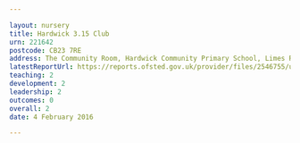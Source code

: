 ```yaml
---

layout: nursery
title: Hardwick 3.15 Club
urn: 221642
postcode: CB23 7RE
address: The Community Room, Hardwick Community Primary School, Limes Road, Hardwick, CAMBRIDGE, CB23 7RE
latestReportUrl: https://reports.ofsted.gov.uk/provider/files/2546755/urn/221642.pdf
teaching: 2
development: 2
leadership: 2
outcomes: 0
overall: 2
date: 4 February 2016

---
```

